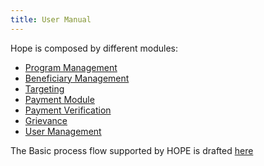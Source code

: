 ```yaml
---
title: User Manual
---
```


Hope is composed by different modules:


- [Program Management](program.md)
- [Beneficiary Management](people.md)
- [Targeting](targeting.md)
- [Payment Module](pm.md)
- [Payment Verification](pv.md)
- [Grievance](grievance.md)
- [User Management](user.md)


The Basic process flow supported by HOPE is drafted [here](process.md)
